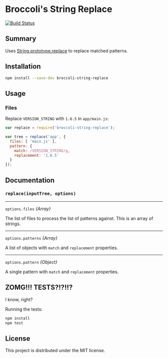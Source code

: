 # Broccoli's String Replace

[![Build Status](https://travis-ci.org/rjackson/broccoli-string-replace.svg?branch=master)](https://travis-ci.org/rjackson/broccoli-string-replace)

## Summary

Uses [String.prototype.replace](https://developer.mozilla.org/en-US/docs/Web/JavaScript/Reference/Global_Objects/String/replace) to
replace matched patterns.

## Installation

```bash
npm install --save-dev broccoli-string-replace
```

## Usage

### Files

Replace `VERSION_STRING` with `1.6.5` in `app/main.js`:

```javascript
var replace = require('broccoli-string-replace');

var tree = replace('app', {
  files: [ 'main.js' ],
  pattern: {
    match: /VERSION_STRING/g,
    replacement: '1.6.5'
  }
});
```

## Documentation

### `replace(inputTree, options)`

---

`options.files` *{Array}*

The list of files to process the list of patterns against. This is an array of strings.

---

`options.patterns` *{Array}*

A list of objects with `match` and `replacement` properties.

---

`options.pattern` *{Object}*

A single pattern with `match` and `replacement` properties.

## ZOMG!!! TESTS?!?!!?

I know, right?

Running the tests:

```javascript
npm install
npm test
```

## License

This project is distributed under the MIT license.
